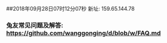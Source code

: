 ##2018年09月28日07时12分07秒 新址: 159.65.144.78
### 兔友常见问题及解答: https://github.com/wanggonging/d/blob/w/FAQ.md
